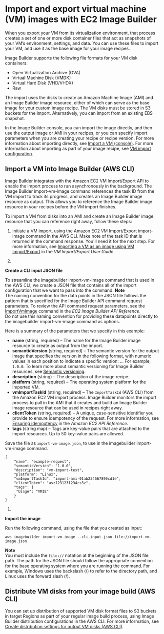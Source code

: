 # Import and export virtual machine \(VM\) images with EC2 Image Builder<a name="vm-import-export"></a>

When you export your VM from its virtualization environment, that process creates a set of one or more disk container files that act as snapshots of your VM’s environment, settings, and data\. You can use these files to import your VM, and use it as the base image for your image recipes\.

Image Builder supports the following file formats for your VM disk containers:
+ Open Virtualization Archive \(OVA\)
+ Virtual Machine Disk \(VMDK\)
+ Virtual Hard Disk \(VHD/VHDX\)
+ Raw

The import uses the disks to create an Amazon Machine Image \(AMI\) and an Image Builder image resource, either of which can serve as the base image for your custom image recipe\. The VM disks must be stored in S3 buckets for the import\. Alternatively, you can import from an existing EBS snapshot\.

In the Image Builder console, you can import the image directly, and then use the output image or AMI in your recipes, or you can specify import parameters when you are creating your recipe or recipe version\. For more information about importing directly, see [Import a VM \(console\)](create-images.md#import-image-console)\. For more information about importing as part of your image recipe, see [VM import configuration](create-image-recipes.md#import-vm-recipe-console-config)\.

## Import a VM into Image Builder \(AWS CLI\)<a name="vmie-import"></a>

Image Builder integrates with the Amazon EC2 VM Import/Export API to enable the import process to run asynchronously in the background\. The Image Builder import\-vm\-image command references the task ID from the VM import to track its progress, and creates an Image Builder image resource as output\. This allows you to reference the Image Builder image resource in your recipes before the VM import finishes\.

To import a VM from disks into an AMI and create an Image Builder image resource that you can reference right away, follow these steps:

1. Initiate a VM import, using the Amazon EC2 VM Import/Export import\-image command in the AWS CLI\. Make note of the task ID that is returned in the command response\. You'll need it for the next step\. For more information, see [Importing a VM as an image using VM Import/Export](https://docs.aws.amazon.com/vm-import/latest/userguide/vmimport-image-import.html) in the *VM Import/Export User Guide*\.

1. 

**Create a CLI input JSON file**

   To streamline the imagebuilder import\-vm\-image command that is used in the AWS CLI, we create a JSON file that contains all of the import configuration that we want to pass into the command\.
**Note**  
The naming convention for the data points in the JSON file follows the pattern that is specified for the Image Builder API command request parameters\. To review the API command request parameters, see the [ImportVmImage](https://docs.aws.amazon.com/imagebuilder/latest/APIReference/API_ImportVmImage.html) command in the *EC2 Image Builder API Reference*\.  
Do not use this naming convention for providing these datapoints directly to the imagebuilder import\-vm\-image command as options\.

   Here is a summary of the parameters that we specify in this example:
   + **name** \(string, required\) – The name for the Image Builder image resource to create as output from the import\.
   + **semanticVersion** \(string, required\) – The semantic version for the output image that specifies the version in the following format, with numeric values in each position to indicate a specific version: <major>\.<minor>\.<patch>\. For example, `1.0.0`\. To learn more about semantic versioning for Image Builder resources, see [Semantic versioning](ibhow-semantic-versioning.md)\.
   + **description** \(string\) – The description of the image recipe\.
   + **platform** \(string, required\) – The operating system platform for the imported VM\.
   + **vmImportTaskId** \(string, required\) – The `ImportTaskId` \(AWS CLI\) from the Amazon EC2 VM import process\. Image Builder monitors the import process to pull in the AMI that it creates and build an Image Builder image resource that can be used in recipes right away\.
   + **clientToken** \(string, required\) – A unique, case\-sensitive identifier you provide to ensure idempotency of the request\. For more information, see [Ensuring idempotency](https://docs.aws.amazon.com/AWSEC2/latest/APIReference/Run_Instance_Idempotency.html) in the *Amazon EC2 API Reference*\.
   + **tags** \(string map\) – Tags are key\-value pairs that are attached to the import resources\. Up to 50 key\-value pairs are allowed\.

   Save the file as `import-vm-image.json`, to use in the imagebuilder import\-vm\-image command\.

   ```
   {
       "name": "example-request",
       "semanticVersion": "1.0.0",
       "description": "vm-import-test",
       "platform": "Linux",
       "vmImportTaskId": "import-ami-01ab234567890cd1e",
       "clientToken": "asz1231231234cs3z",
       "tags": {
       	"Usage": "VMIE"
       }
   }
   ```

1. 

**Import the image**

   Run the following command, using the file that you created as input:

   ```
   aws imagebuilder import-vm-image --cli-input-json file://import-vm-image.json
   ```
**Note**  
You must include the `file://` notation at the beginning of the JSON file path\.
The path for the JSON file should follow the appropriate convention for the base operating system where you are running the command\. For example, Windows uses the backslash \(\\\) to refer to the directory path, and Linux uses the forward slash \(/\)\.

## Distribute VM disks from your image build \(AWS CLI\)<a name="vmie-export"></a>

You can set up distribution of supported VM disk format files to S3 buckets in target Regions as part of your regular image build process, using Image Builder distribution configurations in the AWS CLI\. For more information, see [Create distribution settings for output VM disks \(AWS CLI\)](cr-upd-ami-distribution-settings.md#cli-create-vm-dist-config)\.